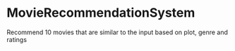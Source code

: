 # MovieRecommendationSystem
Recommend 10 movies that are similar to the input based on plot, genre and ratings
